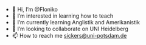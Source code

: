 - 👋 Hi, I’m @Floniko
- 👀 I’m interested in learning how to teach
- 🌱 I’m currently learning Anglistik and Amerikanistik
- 💞️ I’m looking to collaborate on UNI Heidelberg 
- 📫 How to reach me sickers@uni-potsdam.de 

<!---
Floniko/Floniko is a ✨ special ✨ repository because its `README.md` (this file) appears on your GitHub profile.
You can click the Preview link to take a look at your changes.
--->
